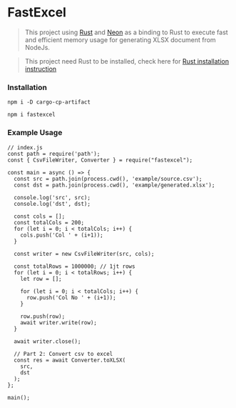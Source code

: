 # FastExcel

> This project using [Rust](https://www.rust-lang.org) and [Neon](https://neon-bindings.com) as a binding to Rust to execute fast and efficient memory usage for generating XLSX document from NodeJs. 

> This project need Rust to be installed, check here for [Rust installation instruction](https://www.rust-lang.org/tools/install)

### Installation

    npm i -D cargo-cp-artifact

    npm i fastexcel

### Example Usage

```
// index.js
const path = require('path');
const { CsvFileWriter, Converter } = require("fastexcel");

const main = async () => {
  const src = path.join(process.cwd(), 'example/source.csv');
  const dst = path.join(process.cwd(), 'example/generated.xlsx');

  console.log('src', src);
  console.log('dst', dst);

  const cols = [];
  const totalCols = 200;
  for (let i = 0; i < totalCols; i++) {
    cols.push('Col ' + (i+1));
  }

  const writer = new CsvFileWriter(src, cols);

  const totalRows = 1000000; // 1jt rows
  for (let i = 0; i < totalRows; i++) {
    let row = [];
    
    for (let i = 0; i < totalCols; i++) {
      row.push('Col No ' + (i+1));
    }

    row.push(row);
    await writer.write(row);
  }

  await writer.close();

  // Part 2: Convert csv to excel
  const res = await Converter.toXLSX(
    src,
    dst
  );
};

main();
```
